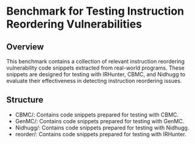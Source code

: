 # Benchmark for Testing Instruction Reordering Vulnerabilities

## Overview

This benchmark contains a collection of relevant instruction reordering vulnerability code snippets extracted from real-world programs. These snippets are designed for testing with IRHunter, CBMC, and Nidhugg to evaluate their effectiveness in detecting instruction reordering issues.

## Structure

* CBMC/: Contains code snippets prepared for testing with CBMC.
* GenMC/: Contains code snippets prepared for testing with GenMC.
* Nidhugg/: Contains code snippets prepared for testing with Nidhugg.
* reorder/: Contains code snippets prepared for testing with IRHunter.


